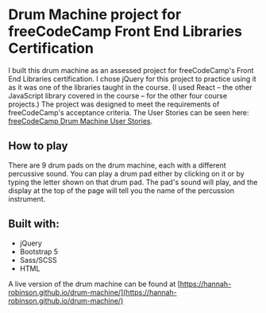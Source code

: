 # Drum Machine project for freeCodeCamp Front End Libraries Certification

I built this drum machine as an assessed project for freeCodeCamp's Front End Libraries certification. I chose jQuery for this project to practice using it as it was one of the libraries taught in the course. (I used React – the other JavaScript library covered in the course – for the other four course projects.) The project was designed to meet the requirements of freeCodeCamp's acceptance criteria. The User Stories can be seen here: [freeCodeCamp Drum Machine User Stories](https://www.freecodecamp.org/learn/front-end-libraries/front-end-libraries-projects/build-a-drum-machine).

## How to play

There are 9 drum pads on the drum machine, each with a different percussive sound. You can play a drum pad either by clicking on it or by typing the letter shown on that drum pad. The pad's sound will play, and the display at the top of the page will tell you the name of the percussion instrument.

## Built with:

- jQuery
- Bootstrap 5
- Sass/SCSS
- HTML

A live version of the drum machine can be found at [https://hannah-robinson.github.io/drum-machine/](https://hannah-robinson.github.io/drum-machine/)
